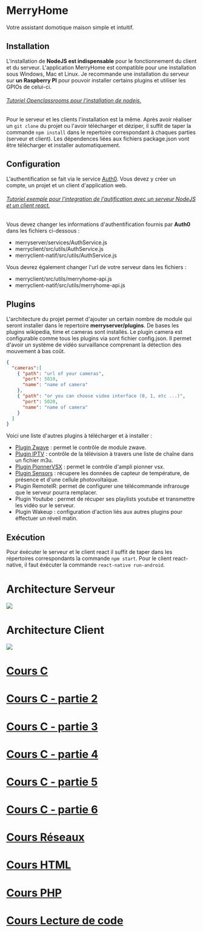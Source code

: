 # MerryHome
Votre assistant domotique maison simple et intuitif.

## Installation

L'installation de **NodeJS est indispensable** pour le fonctionnement du client et du serveur. L'application MerryHome est compatible pour une installation sous Windows, Mac et Linux. Je recommande une installation du serveur sur **un Raspberry PI** pour pouvoir installer certains plugins et utiliser les GPIOs de celui-ci.
###### [Tutoriel Openclassrooms pour l'installation de nodejs.](https://openclassrooms.com/courses/des-applications-ultra-rapides-avec-node-js/installer-node-js)
Pour le serveur et les clients l'installation est la même. Après avoir réaliser un `git clone` du projet ou l'avoir télécharger et déziper, il suffit de taper la commande `npm install` dans le repertoire correspondant à chaques parties (serveur et client). Les dépendences liées aux fichiers package.json vont être télécharger et installer automatiquement.

## Configuration

L'authentification se fait via le service [Auth0](https://auth0.com). Vous devez y créer un compte, un projet et un client d'application web.
###### [Tutoriel exemple pour l'integration de l'autification avec un serveur NodeJS et un client react.](https://auth0.com/blog/reactjs-authentication-tutorial/)

Vous devez changer les informations d'authentification fournis par **Auth0** dans les fichiers ci-dessous :
- merryserver/services/AuthService.js
- merryclient/src/utils/AuthService.js
- merryclient-natif/src/utils/AuthService.js

Vous devrez également changer l'url de votre serveur dans les fichiers :
- merryclient/src/utils/merryhome-api.js
- merryclient-natif/src/utils/merryhome-api.js

## Plugins

L'architecture du projet permet d'ajouter un certain nombre de module qui seront installer dans le repertoire **merryserver/plugins**. De bases les plugins wikipedia, time et cameras sont installés. Le plugin camera est configurable comme tous les plugins via sont fichier config.json. Il permet d'avoir un système de vidéo survaillance comprenant la détection des mouvement à bas coût.

```json
{
  "cameras":[
    { "path": "url of your cameras", 
      "port": 5010,
      "name": "name of camera"
    },
    { "path": "or you can choose video interface (0, 1, etc ...)",
      "port": 5020,
      "name": "name of camera"
    }
  ]
}
```

Voici une liste d'autres plugins à télécharger et à installer :
- [Plugin Zwave](https://github.com/Mugiwaranojo/PluginZwave) : permet le contrôle de module zwave.
- [Plugin IPTV](https://github.com/Mugiwaranojo/PluginIPTV) : contrôle de la télévision à travers une liste de chaîne dans un fichier m3u.
- [Plugin PionnerVSX](https://github.com/Mugiwaranojo/PluginPionnerVSX) : permet le contrôle d'ampli pionner vsx.
- [Plugin Sensors](https://github.com/Mugiwaranojo/PluginSensors) : récupere les données de capteur de température, de présence et d'une cellule photovoltaïque.
- Plugin RemoteIR: permet de configurer une télécommande infrarouge que le serveur pourra remplacer.
- Plugin Youtube : permet de récuper ses playlists youtube et transmettre les vidéo sur le serveur.
- Plugin Wakeup  : configuration d'action liés aux autres plugins pour éffectuer un réveil matin.


## Exécution

Pour éxécuter le serveur et le client react il suffit de taper dans les répertoires correspondants la commande `npm start`.
Pour le client react-native, il faut éxécuter la commande `react-native run-android`.



# Architecture Serveur
<img src="https://github.com/Mugiwaranojo/MerryHome/blob/master/ServerDiagram.png">


# Architecture Client
<img src="https://github.com/Mugiwaranojo/MerryHome/blob/master/ArchitectureClient.png">


# [Cours C](https://docs.google.com/presentation/d/1hIUoioWrZuOuvO_0Qe7ryl1Y56559geM77eAcSUi9QY/edit?usp=sharing)
# [Cours C - partie 2](https://docs.google.com/presentation/d/1obSAh__7_1VAmZ9pIbedwVr82nD1Fl8XHBp2UZVp1qE/edit?usp=sharing)
# [Cours C - partie 3](https://docs.google.com/presentation/d/1_PM8fv324A7Sj1tRaZR-EZVK4bLO_rB_2KW6NIt6mHk/edit?usp=sharing)
# [Cours C - partie 4](https://docs.google.com/presentation/d/15HDGUpjgtPMtDnsJUXwtc7hcDcqunEcoi3XP0BtC7Sw/edit?usp=sharing)
# [Cours C - partie 5](https://docs.google.com/presentation/d/1jjrR_qZOfVigPR8TXztPlYvkj-L3seHb8G4oZRMWnJI/edit?usp=sharing)
# [Cours C - partie 6](https://docs.google.com/presentation/d/1jtjQOx-rz-3g8zuudEOXWB4xIclgy1qGfmO5CeK9JS0/edit?usp=sharing)
# [Cours Réseaux](https://docs.google.com/presentation/d/1w3EfYxGZiErty2UGa1YZT-Q5uQbKrThdEZQonXU7DuU/edit?usp=sharing)

# [Cours HTML](https://docs.google.com/presentation/d/1MRXwiGThiqX4-d5MjkLbDlkXE3it4xl-T-tD7WIYx7A/edit?usp=sharing)
# [Cours PHP](https://docs.google.com/presentation/d/15jvW4AdyQ8p4CR-K1xuyyy8d4O9-ev7H7c4PhJdgu14/edit?usp=sharing)





# [Cours Lecture de code](https://docs.google.com/presentation/d/1LFFZ40EX3KIRIanUiAhd64V1WPZEhC7_9Bp4CffqMNA/edit?usp=sharing)
